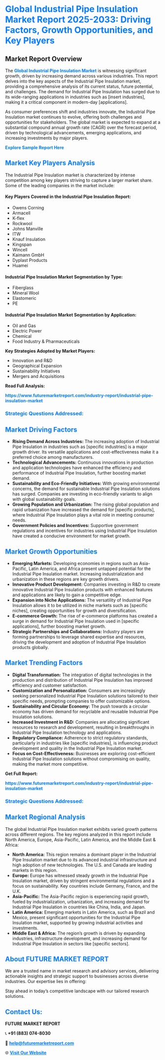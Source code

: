 <h1 style="color: #007BFF;">Global Industrial Pipe Insulation Market Report 2025-2033: Driving Factors, Growth Opportunities, and Key Players</h1>

<section id="overview">
<h2>Market Report Overview</h2>
<p>The <a href="https://www.futuremarketreport.com/industry-report/industrial-pipe-insulation-market" style="color: #007BFF; text-decoration: none;"><strong>Global Industrial Pipe Insulation Market</strong></a> is witnessing significant growth, driven by increasing demand across various industries. This report delves into the key aspects of the Industrial Pipe Insulation market, providing a comprehensive analysis of its current status, future potential, and challenges. The demand for Industrial Pipe Insulation has surged due to its wide-ranging applications in industries such as [insert industries], making it a critical component in modern-day [applications].</p>
<p>As consumer preferences shift and industries innovate, the Industrial Pipe Insulation market continues to evolve, offering both challenges and opportunities for stakeholders. The global market is expected to expand at a substantial compound annual growth rate (CAGR) over the forecast period, driven by technological advancements, emerging applications, and increasing investments by major players.</p>
</section>

<section id="overview">
<p><a href="https://www.futuremarketreport.com/request-sample/reportId=27899" style="color: #007BFF; text-decoration: none;"><strong>Explore Sample Report Here</strong></a></p>
</section>

<section id="key-players">
<h2 style="color: #007BFF;">Market Key Players Analysis</h2>
<p>The Industrial Pipe Insulation market is characterized by intense competition among key players striving to capture a larger market share. Some of the leading companies in the market include:</p>
<h4>Key Players Covered in the Industrial Pipe Insulation Report:</h4>
<ul><li>Owens Corning</li><li>Armacell</li><li>K-flex</li><li>Rockwool</li><li>Johns Manville</li><li>ITW</li><li>Knauf Insulation</li><li>Kingspan</li><li>Wincell</li><li>Kaimann GmbH</li><li>Dyplast Products</li><li>Huamei</li></ul>
<h4>Industrial Pipe Insulation Market Segmentation by Type:</h4>
<ul><li>Fiberglass</li><li>Mineral Wool</li><li>Elastomeric</li><li>PE</li></ul>

<h4>Industrial Pipe Insulation Market Segmentation by Application:</h4>
<ul><li>Oil and Gas</li><li>Electric Power</li><li>Chemical</li><li>Food Industry &amp; Pharmaceuticals</li></ul>
<p><strong>Key Strategies Adopted by Market Players:</strong></p>
<ul>
<li>Innovation and R&D</li>
<li>Geographical Expansion</li>
<li>Sustainability Initiatives</li>
<li>Mergers and Acquisitions</li>
</ul>
</section>

<section>
<p><strong>Read Full Analysis: </strong></p><a href="https://www.futuremarketreport.com/industry-report/industrial-pipe-insulation-market" style="color: #007BFF; text-decoration: none;"><strong>https://www.futuremarketreport.com/industry-report/industrial-pipe-insulation-market</strong></a>
<h3 style="color: #007BFF;">Strategic Questions Addressed:</h3>
</section>

<section id="driving-factors">
<h2 style="color: #007BFF;">Market Driving Factors</h2>
<ul>
<li><strong>Rising Demand Across Industries:</strong> The increasing adoption of Industrial Pipe Insulation in industries such as [specific industries] is a major growth driver. Its versatile applications and cost-effectiveness make it a preferred choice among manufacturers.</li>
<li><strong>Technological Advancements:</strong> Continuous innovations in production and application technologies have enhanced the efficiency and performance of Industrial Pipe Insulation, further boosting market demand.</li>
<li><strong>Sustainability and Eco-Friendly Initiatives:</strong> With growing environmental concerns, the demand for sustainable Industrial Pipe Insulation solutions has surged. Companies are investing in eco-friendly variants to align with global sustainability goals.</li>
<li><strong>Growing Population and Urbanization:</strong> The rising global population and rapid urbanization have increased the demand for [specific products], where Industrial Pipe Insulation plays a vital role in meeting consumer needs.</li>
<li><strong>Government Policies and Incentives:</strong> Supportive government regulations and incentives for industries using Industrial Pipe Insulation have created a conducive environment for market growth.</li>
</ul>
</section>

<section id="growth-opportunities">
<h2 style="color: #007BFF;">Market Growth Opportunities</h2>
<ul>
<li><strong>Emerging Markets:</strong> Developing economies in regions such as Asia-Pacific, Latin America, and Africa present untapped potential for the Industrial Pipe Insulation market. Increasing industrialization and urbanization in these regions are key growth drivers.</li>
<li><strong>Innovative Product Development:</strong> Companies investing in R&D to create innovative Industrial Pipe Insulation products with enhanced features and applications are likely to gain a competitive edge.</li>
<li><strong>Expansion into Niche Applications:</strong> The versatility of Industrial Pipe Insulation allows it to be utilized in niche markets such as [specific niches], creating opportunities for growth and diversification.</li>
<li><strong>E-commerce Growth:</strong> The rise of e-commerce platforms has created a surge in demand for Industrial Pipe Insulation used in [specific applications], further boosting market growth.</li>
<li><strong>Strategic Partnerships and Collaborations:</strong> Industry players are forming partnerships to leverage shared expertise and resources, driving the development and adoption of Industrial Pipe Insulation products globally.</li>
</ul>
</section>

<section id="trending-factors">
<h2 style="color: #007BFF;">Market Trending Factors</h2>
<ul>
<li><strong>Digital Transformation:</strong> The integration of digital technologies in the production and distribution of Industrial Pipe Insulation has improved efficiency and customer satisfaction.</li>
<li><strong>Customization and Personalization:</strong> Consumers are increasingly seeking personalized Industrial Pipe Insulation solutions tailored to their specific needs, prompting companies to offer customizable options.</li>
<li><strong>Sustainability and Circular Economy:</strong> The push towards a circular economy has driven demand for recyclable and reusable Industrial Pipe Insulation solutions.</li>
<li><strong>Increased Investment in R&D:</strong> Companies are allocating significant resources to research and development, resulting in breakthroughs in Industrial Pipe Insulation technology and applications.</li>
<li><strong>Regulatory Compliance:</strong> Adherence to strict regulatory standards, particularly in industries like [specific industries], is influencing product development and quality in the Industrial Pipe Insulation market.</li>
<li><strong>Focus on Cost-Effectiveness:</strong> Businesses are exploring cost-efficient Industrial Pipe Insulation solutions without compromising on quality, making the market more competitive.</li>
</ul>
</section>

<section>
<p><strong>Get Full Report: </strong></p><a href="https://www.futuremarketreport.com/industry-report/industrial-pipe-insulation-market" style="color: #007BFF; text-decoration: none;"><strong>https://www.futuremarketreport.com/industry-report/industrial-pipe-insulation-market</strong></a>
<h3 style="color: #007BFF;">Strategic Questions Addressed:</h3>
</section>


<section id="regional-analysis">
<h2 style="color: #007BFF;">Market Regional Analysis</h2>
<p>The global Industrial Pipe Insulation market exhibits varied growth patterns across different regions. The key regions analyzed in this report include North America, Europe, Asia-Pacific, Latin America, and the Middle East & Africa:</p>
<ul>
<li><strong>North America:</strong> This region remains a dominant player in the Industrial Pipe Insulation market due to its advanced industrial infrastructure and high adoption of new technologies. The U.S. and Canada are leading markets in this region.</li>
<li><strong>Europe:</strong> Europe has witnessed steady growth in the Industrial Pipe Insulation market, driven by stringent environmental regulations and a focus on sustainability. Key countries include Germany, France, and the U.K.</li>
<li><strong>Asia-Pacific:</strong> The Asia-Pacific region is experiencing rapid growth, fueled by industrialization, urbanization, and increasing demand for Industrial Pipe Insulation in countries like China, India, and Japan.</li>
<li><strong>Latin America:</strong> Emerging markets in Latin America, such as Brazil and Mexico, present significant opportunities for the Industrial Pipe Insulation market, supported by growing industrial activities and investments.</li>
<li><strong>Middle East & Africa:</strong> The region’s growth is driven by expanding industries, infrastructure development, and increasing demand for Industrial Pipe Insulation in sectors like [specific sectors].</li>
</ul>
</section>

<footer>
<h2 style="color: #007BFF;">About FUTURE MARKET REPORT</h2>
<p>We are a trusted name in market research and advisory services, delivering actionable insights and strategic support to businesses across diverse industries. Our expertise lies in offering:</p>

<p>Stay ahead in today’s competitive landscape with our tailored research solutions.</p>

<h2 style="color: #007BFF;">Contact Us:</h2>
<p><strong>FUTURE MARKET REPORT</strong></p>
<p>📞 <strong>+91 (883) 074-8030</strong></p>
<p>📧 <strong><a href="mailto:help@futuremarketreport.com" style="color: #007BFF;">help@futuremarketreport.com</a></strong></p>
<p>🌐 <strong><a href="https://www.futuremarketreport.com/" style="color: #007BFF;">Visit Our Website</a></strong></p>
</footer>